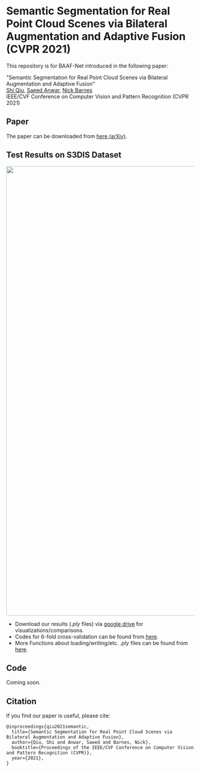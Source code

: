 # Semantic Segmentation for Real Point Cloud Scenes via Bilateral Augmentation and Adaptive Fusion (CVPR 2021)
This repository is for BAAF-Net introduced in the following paper:
 
"Semantic Segmentation for Real Point Cloud Scenes via Bilateral Augmentation and Adaptive Fusion"  
[Shi Qiu](https://shiqiu0419.github.io/), [Saeed Anwar](https://saeed-anwar.github.io/), [Nick Barnes](http://users.cecs.anu.edu.au/~nmb/)  
IEEE/CVF Conference on Computer Vision and Pattern Recognition (CVPR 2021)

## Paper
The paper can be downloaded from [here (arXiv)](https://arxiv.org/abs/2103.07074).

## Test Results on S3DIS Dataset
<p align="center">
  <img width="1200" src="https://github.com/ShiQiu0419/BAAF-Net/blob/main/s3dis.png">
</p>

* Download our results (*.ply* files) via [google drive](https://drive.google.com/file/d/1GnHhfeItJDJCM0rIFLR5H7SrWRwO37Y4/view?usp=sharing) for visualizations/comparisons.
* Codes for 6-fold cross-validation can be found from [here](https://github.com/QingyongHu/RandLA-Net/blob/master/utils/6_fold_cv.py).
* More Functions about loading/writing/etc. *.ply* files can be found from [here](https://github.com/QingyongHu/RandLA-Net/blob/master/utils/6_fold_cv.py).

## Code
Coming soon.

## Citation

If you find our paper is useful, please cite:

    @inproceedings{qiu2021semantic,
      title={Semantic Segmentation for Real Point Cloud Scenes via Bilateral Augmentation and Adaptive Fusion},
      author={Qiu, Shi and Anwar, Saeed and Barnes, Nick},
      booktitle={Proceedings of the IEEE/CVF Conference on Computer Vision and Pattern Recognition (CVPR)},
      year={2021},
    }
